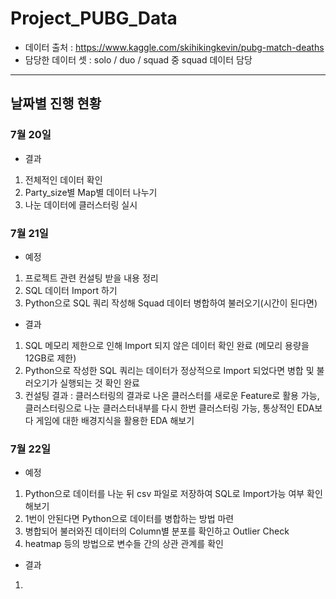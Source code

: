 # Project_PUBG_Data
- 데이터 출처 : https://www.kaggle.com/skihikingkevin/pubg-match-deaths
- 담당한 데이터 셋 : solo / duo / squad 중 squad 데이터 담당
---
## 날짜별 진행 현황
### 7월 20일
- 결과
1. 전체적인 데이터 확인
2. Party_size별 Map별 데이터 나누기
3. 나눈 데이터에 클러스터링 실시

### 7월 21일
- 예정
1. 프로젝트 관련 컨설팅 받을 내용 정리
2. SQL 데이터 Import 하기
3. Python으로 SQL 쿼리 작성해 Squad 데이터 병합하여 불러오기(시간이 된다면)
- 결과
1. SQL 메모리 제한으로 인해 Import 되지 않은 데이터 확인 완료 (메모리 용량을 12GB로 제한)
2. Python으로 작성한 SQL 쿼리는 데이터가 정상적으로 Import 되었다면 병합 및 불러오기가 실행되는 것 확인 완료
3. 컨설팅 결과 : 클러스터링의 결과로 나온 클러스터를 새로운 Feature로 활용 가능, 클러스터링으로 나눈 클러스터내부를 다시 한번 클러스터링 가능, 통상적인 EDA보다 게임에 대한 배경지식을 활용한 EDA 해보기

### 7월 22일
- 예정
1. Python으로 데이터를 나눈 뒤 csv 파일로 저장하여 SQL로 Import가능 여부 확인 해보기
2. 1번이 안된다면 Python으로 데이터를 병합하는 방법 마련
3. 병합되어 불러와진 데이터의 Column별 분포를 확인하고 Outlier Check
4. heatmap 등의 방법으로 변수들 간의 상관 관계를 확인
- 결과
1. 
